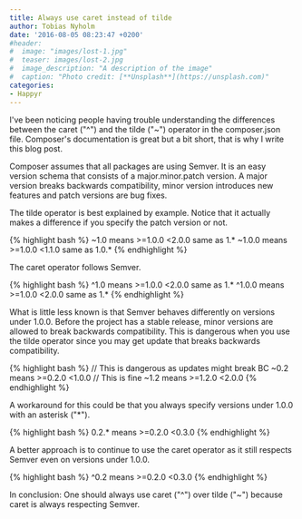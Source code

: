 ```yaml
---
title: Always use caret instead of tilde
author: Tobias Nyholm
date: '2016-08-05 08:23:47 +0200'
#header:
#  image: "images/lost-1.jpg"
#  teaser: images/lost-2.jpg
#  image_description: "A description of the image"
#  caption: "Photo credit: [**Unsplash**](https://unsplash.com)"
categories:
- Happyr
---
```


I've been noticing people having trouble understanding the differences between the caret ("^") and the tilde ("~") operator
in the composer.json file. Composer's documentation is great but a bit short, that is why I write this blog post.


Composer assumes that all packages are using Semver. It is an easy version schema that consists of a major.minor.patch version. A major version breaks backwards compatibility, minor version introduces new features and patch versions are bug fixes.


The tilde operator is best explained by example. Notice that it actually makes a difference if you specify the patch version or not.

{% highlight bash %}
~1.0   means >=1.0.0 <2.0.0 same as 1.*
~1.0.0 means >=1.0.0 <1.1.0 same as 1.0.*
{% endhighlight %}

The caret operator follows Semver.

{% highlight bash %}
^1.0   means >=1.0.0 <2.0.0 same as 1.*
^1.0.0 means >=1.0.0 <2.0.0 same as 1.*
{% endhighlight %}

What is little less known is that Semver behaves differently on versions under 1.0.0. Before the project has a stable release, minor versions are allowed to break backwards compatibility. This is dangerous when you use the tilde operator since you may get update that breaks backwards compatibility.

{% highlight bash %}
// This is dangerous as updates might break BC
~0.2 means >=0.2.0 <1.0.0
// This is fine
~1.2 means >=1.2.0 <2.0.0
{% endhighlight %}

A workaround for this could be that you always specify versions under 1.0.0 with an asterisk ("*").

{% highlight bash %}
0.2.* means >=0.2.0 <0.3.0
{% endhighlight %}

A better approach is to continue to use the caret operator as it still respects Semver even on versions under 1.0.0.

{% highlight bash %}
^0.2 means >=0.2.0 <0.3.0
{% endhighlight %}

In conclusion: One should always use caret ("^") over tilde ("~") because caret is always respecting Semver.

